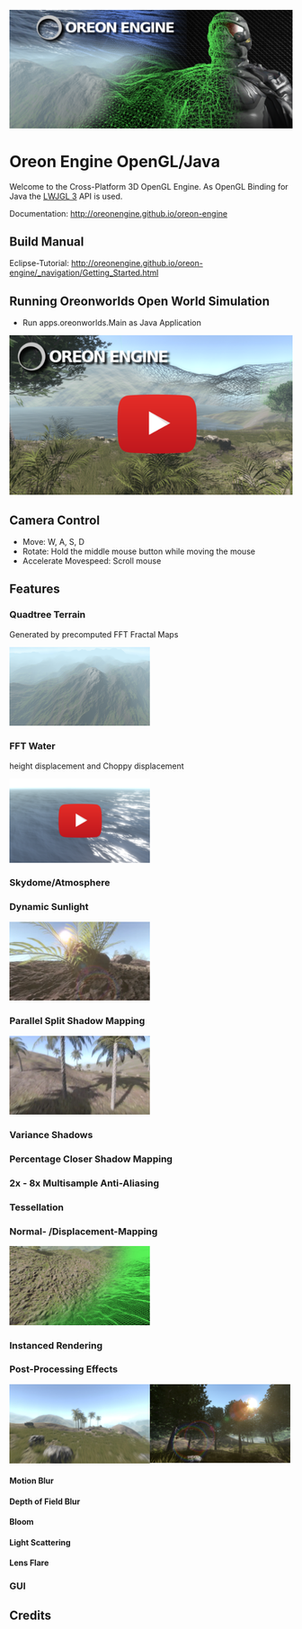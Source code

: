 ![Banner](docs/_images/Banner.png)
# Oreon Engine OpenGL/Java
Welcome to the Cross-Platform 3D OpenGL Engine.
As OpenGL Binding for Java the [LWJGL 3](https://www.lwjgl.org/) API is used.

Documentation: http://oreonengine.github.io/oreon-engine

## Build Manual
Eclipse-Tutorial: http://oreonengine.github.io/oreon-engine/_navigation/Getting_Started.html


## Running Oreonworlds Open World Simulation
* Run apps.oreonworlds.Main as Java Application

[![IMAGE ALT TEXT HERE](docs/_images/thumbnail4.png)](https://www.youtube.com/watch?v=eC8dZm4fkUE)

## Camera Control
* Move: W, A, S, D
* Rotate: Hold the middle mouse button while moving the mouse
* Accelerate Movespeed: Scroll mouse

## Features
### Quadtree Terrain
Generated by precomputed FFT Fractal Maps 

<img src="docs/_images/Terrain.png" width="250px">
 

### FFT Water
height displacement and Choppy displacement

[![IMAGE ALT TEXT HERE](docs/_images/Water.png)](https://www.youtube.com/watch?v=C2SqJb4wvNc)

### Skydome/Atmosphere
### Dynamic Sunlight
<img src="docs/_images/sun.png" width="250px">

### Parallel Split Shadow Mapping
<img src="docs/_images/Shadows.png" width="250px">

### Variance Shadows
### Percentage Closer Shadow Mapping
### 2x - 8x Multisample Anti-Aliasing
### Tessellation
### Normal- /Displacement-Mapping
<img src="docs/_images/Normalmapping.png" width="250px">

### Instanced Rendering
### Post-Processing Effects
<img src="docs/_images/Blur.png" width="250px" align="left">
<img src="docs/_images/LightScattering_LensFlare.png" width="250px">

#### Motion Blur
#### Depth of Field Blur
#### Bloom
#### Light Scattering
#### Lens Flare

### GUI
## Credits